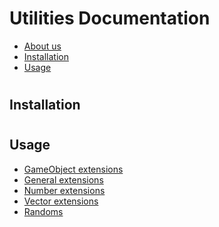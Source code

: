 # Utilities Documentation

- [About us](https://github.com/Rise-of-Arabs/Rise-of-Arabs)
- [Installation](#installation)
- [Usage](#usage)

#
## Installation 

#

## Usage
- [GameObject extensions](https://github.com/Rise-of-Arabs/Utilities/tree/main/Documentation~/GameObjectExtensions.md)
- [General extensions](https://github.com/Rise-of-Arabs/Utilities/tree/main/Documentation~/GeneralExtensions.md)
- [Number extensions](https://github.com/Rise-of-Arabs/Utilities/tree/main/Documentation~/NumberExtensions.md)
- [Vector extensions](https://github.com/Rise-of-Arabs/Utilities/tree/main/Documentation~/VectorExtensions.md)
- [Randoms](https://github.com/Rise-of-Arabs/Utilities/tree/main/Documentation~/Randoms.md)
